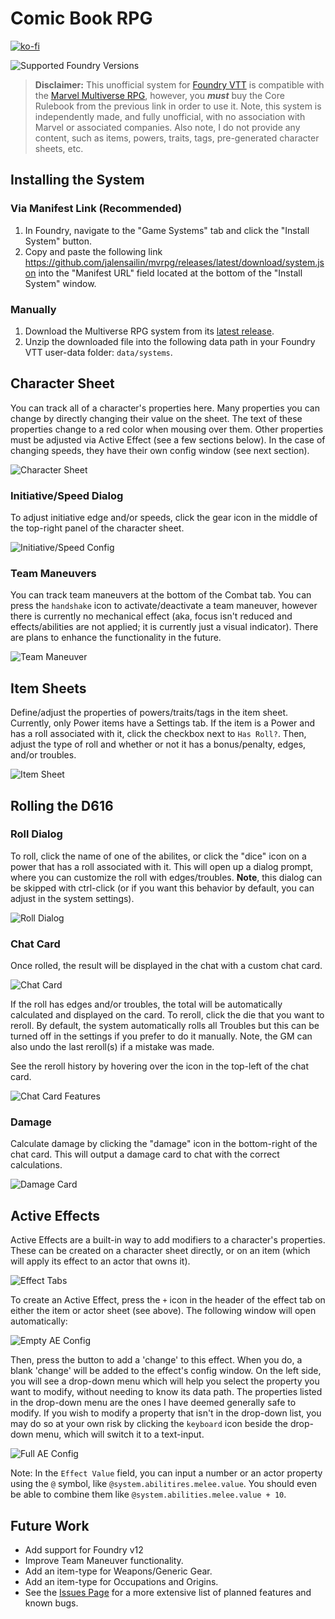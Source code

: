 # Comic Book RPG

[![ko-fi](https://ko-fi.com/img/githubbutton_sm.svg)](https://ko-fi.com/W7W3QKE3Q)

![Supported Foundry Versions](https://img.shields.io/endpoint?url=https%3A%2F%2Ffoundryshields.com%2Fversion%3Fstyle%3Dplastic%26url%3Dhttps%3A%2F%2Fraw.githubusercontent.com%2Fjalensailin%2Fmvrpg%2Fmain%2Fsystem.json)

> **Disclaimer:** This unofficial system for [Foundry VTT](https://foundryvtt.com) is compatible with the [Marvel Multiverse RPG](https://www.marvel.com/rpg), however, you **_must_** buy the Core Rulebook from the previous link in order to use it. Note, this system is independently made, and fully unofficial, with no association with Marvel or associated companies. Also note, I do not provide any content, such as items, powers, traits, tags, pre-generated character sheets, etc.

## Installing the System

### Via Manifest Link (Recommended)

1. In Foundry, navigate to the "Game Systems" tab and click the "Install System" button.
2. Copy and paste the following link <https://github.com/jalensailin/mvrpg/releases/latest/download/system.json> into the "Manifest URL" field located at the bottom of the "Install System" window.

### Manually

1. Download the Multiverse RPG system from its [latest release](https://github.com/jalensailin/mvrpg/releases/latest/download/mvrpg.zip).
2. Unzip the downloaded file into the following data path in your Foundry VTT user-data folder: `data/systems`.

## Character Sheet

You can track all of a character's properties here. Many properties you can change by directly changing their value on the sheet. The text of these properties change to a red color when mousing over them. Other properties must be adjusted via Active Effect (see a few sections below). In the case of changing speeds, they have their own config window (see next section).

![Character Sheet](./assets/readme/character-sheet.png)

### Initiative/Speed Dialog

To adjust initiative edge and/or speeds, click the gear icon in the middle of the top-right panel of the character sheet.

![Initiative/Speed Config](./assets/readme/init-speed-config.png)

### Team Maneuvers

You can track team maneuvers at the bottom of the Combat tab. You can press the `handshake` icon to activate/deactivate a team maneuver, however there is currently no mechanical effect (aka, focus isn't reduced and effects/abilities are not applied; it is currently just a visual indicator). There are plans to enhance the functionality in the future.

![Team Maneuver](./assets/readme/team-maneuver.gif)

## Item Sheets

Define/adjust the properties of powers/traits/tags in the item sheet. Currently, only Power items have a Settings tab. If the item is a Power and has a roll associated with it, click the checkbox next to `Has Roll?`. Then, adjust the type of roll and whether or not it has a bonus/penalty, edges, and/or troubles.

![Item Sheet](./assets/readme/power-sheet.png)

## Rolling the D616

### Roll Dialog

To roll, click the name of one of the abilites, or click the "dice" icon on a power that has a roll associated with it. This will open up a dialog prompt, where you can customize the roll with edges/troubles. **Note**, this dialog can be skipped with ctrl-click (or if you want this behavior by default, you can adjust in the system settings).

![Roll Dialog](./assets/readme/roll-dialog.png)

### Chat Card

Once rolled, the result will be displayed in the chat with a custom chat card.

![Chat Card](./assets/readme/chat-card.png)

If the roll has edges and/or troubles, the total will be automatically calculated and displayed on the card. To reroll, click the die that you want to reroll. By default, the system automatically rolls all Troubles but this can be turned off in the settings if you prefer to do it manually. Note, the GM can also undo the last reroll(s) if a mistake was made.

See the reroll history by hovering over the icon in the top-left of the chat card.

![Chat Card Features](./assets/readme/chat-card-features.gif)

### Damage

Calculate damage by clicking the "damage" icon in the bottom-right of the chat card. This will output a damage card to chat with the correct calculations.

![Damage Card](./assets/readme/damage-card.gif)

## Active Effects

Active Effects are a built-in way to add modifiers to a character's properties. These can be created on a character sheet directly, or on an item (which will apply its effect to an actor that owns it).

![Effect Tabs](./assets/readme/effect-tabs.png)

To create an Active Effect, press the `+` icon in the header of the effect tab on either the item or actor sheet (see above). The following window will open automatically:

![Empty AE Config](./assets/readme/empty-ae-config.png)

Then, press the button to add a 'change' to this effect. When you do, a blank 'change' will be added to the effect's config window. On the left side, you will see a drop-down menu which will help you select the property you want to modify, without needing to know its data path. The properties listed in the drop-down menu are the ones I have deemed generally safe to modify. If you wish to modify a property that isn't in the drop-down list, you may do so at your own risk by clicking the `keyboard` icon beside the drop-down menu, which will switch it to a text-input.

![Full AE Config](./assets/readme/full-ae-config.png)

Note: In the `Effect Value` field, you can input a number or an actor property using the `@` symbol, like `@system.abilitires.melee.value`. You should even be able to combine them like `@system.abilities.melee.value + 10`.

## Future Work

- Add support for Foundry v12
- Improve Team Maneuver functionality.
- Add an item-type for Weapons/Generic Gear.
- Add an item-type for Occupations and Origins.
- See the [Issues Page](https://github.com/jalensailin/mvrpg/issues) for a more extensive list of planned features and known bugs.
